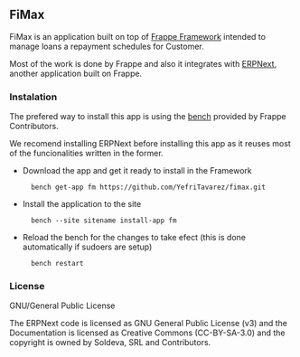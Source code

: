 ## FiMax

FiMax is an application built on top of [Frappe Framework](https://github.com/frappe/frappe) intended to manage loans a repayment schedules for Customer.

Most of the work is done by Frappe and also it integrates with [ERPNext](https://github.com/frappe/erpnext), another application built on Frappe.

### Instalation

The prefered way to install this app is using the [bench](https://github.com/frappe/bench) provided by Frappe Contributors.

We recomend installing ERPNext before installing this app as it reuses most of the funcionalities written in the former.

* Download the app and get it ready to install in the Framework
		
		bench get-app fm https://github.com/YefriTavarez/fimax.git
		
* Install the application to the site

		bench --site sitename install-app fm
		
* Reload the bench for the changes to take efect (this is done automatically if sudoers are setup)

		bench restart 

### License

GNU/General Public License

The ERPNext code is licensed as GNU General Public License (v3) and the Documentation is licensed as Creative Commons (CC-BY-SA-3.0) and the copyright is owned by Soldeva, SRL and Contributors.

